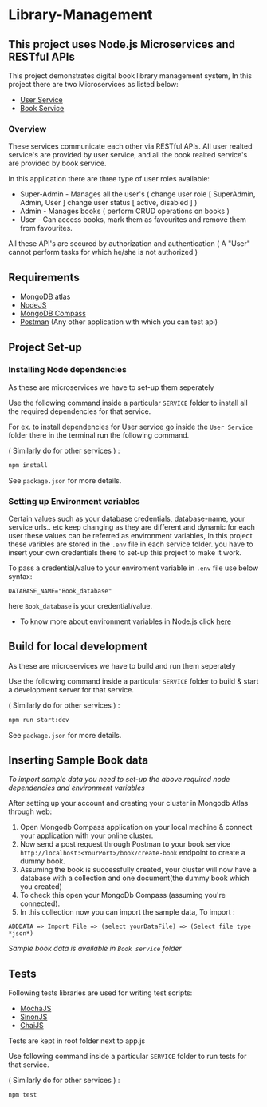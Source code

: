 # Library-Management 
## This project uses Node.js Microservices and RESTful APIs
This project demonstrates digital book library management system, In this project there are two Microservices as listed below:
- [User Service](User%20Service#User%20Service)
- [Book Service](Book%20Service#Book%20Service)

### Overview
These services communicate each other via RESTful APIs. All user realted service's are provided by user service, and all the book realted service's are provided by book service.

In this application there are three type of user roles available:
- Super-Admin - Manages all the user's ( change user role [ SuperAdmin, Admin, User ] change user status [ active, disabled ] )
- Admin - Manages books ( perform CRUD operations on books )
- User - Can access books, mark them as favourites and remove them from favourites.

All these API's are secured by authorization and authentication ( A "User" cannot perform tasks for which he/she is not authorized )

## Requirements

* [MongoDB atlas](https://www.mongodb.com/cloud/atlas/register)
* [NodeJS](https://nodejs.org/en/download "NodeJS")
* [MongoDB Compass](https://www.mongodb.com/try/download/compass)
* [Postman](https://www.postman.com/downloads/) (Any other application with which you can test api)

## Project Set-up
### Installing Node dependencies
As these are microservices we have to set-up them seperately

Use the following command inside a particular `SERVICE` folder to install all the required dependencies for that service.

For ex. to install dependencies for User service go inside the `User Service` folder there in the terminal run the following command.

( Similarly do for other services ) :

```sh
npm install
```

See `package.json` for more details.
### Setting up Environment variables
Certain values such as your database credentials, database-name, your service urls.. etc keep changing as they are different and dynamic for each user these values can be referred as environment variables, In this project these varibles are stored in the `.env` file in each service folder. you have to insert your own credentials there to set-up this project to make it work.

To pass a credential/value to your enviroment variable in `.env` file use below syntax:
```env
DATABASE_NAME="Book_database"
```
here `Book_database` is your credential/value.

* To know more about environment variables in Node.js click [here](https://nodejs.dev/learn/how-to-read-environment-variables-from-nodejs)
## Build for local development

As these are microservices we have to build and run them seperately

Use the following command inside a particular `SERVICE` folder to build & start a development server for that service.

( Similarly do for other services ) :

```sh
npm run start:dev
```

See `package.json` for more details.
## Inserting Sample Book data
*To import sample data you need to set-up the above required node dependencies and environment variables*

After setting up your account and creating your cluster in Mongodb Atlas through web:

1. Open Mongodb Compass application on your local machine & connect your application with your online cluster.
2. Now send a post request through Postman to your book service `http://localhost:<YourPort>/book/create-book` endpoint to create a dummy book.
3. Assuming the book is successfully created, your cluster will now have a database with a collection and one document(the dummy book which you created)
4. To check this open your MongoDb Compass (assuming you're connected).
5. In this collection now you can import the sample data, To import : 

`ADDDATA => Import File => (select yourDataFile) => (Select file type *json*)`

*Sample book data is available in `Book service` folder*
## Tests

Following tests libraries are used for writing test scripts:
* [MochaJS](https://mochajs.org "MochaJS")
* [SinonJS](http://sinonjs.org "SinonJS")
* [ChaiJS](http://chaijs.com/ "ChaiJS")

Tests are kept in root folder next to app.js

Use following command inside a particular `SERVICE` folder to run tests for that service.

( Similarly do for other services ) :

```sh
npm test
```
